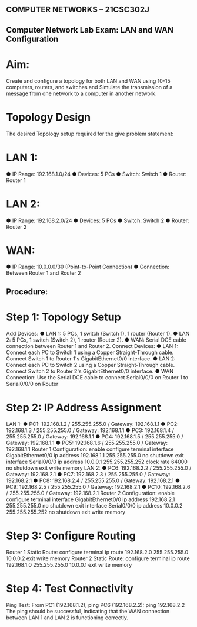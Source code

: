 ## COMPUTER NETWORKS – 21CSC302J
## Computer Network Lab Exam: LAN and WAN Configuration
# Aim:
Create and configure a topology for both LAN and WAN using 10-15 computers, routers, and switches and Simulate the transmission of a message from one network to a computer in another network.
# Topology Design
The desired Topology setup required for the give problem statement:
# LAN 1:
●	IP Range: 192.168.1.0/24
●	Devices: 5 PCs
●	Switch: Switch 1
●	Router: Router 1
# LAN 2:
●	IP Range: 192.168.2.0/24
●	Devices: 5 PCs
●	Switch: Switch 2
●	Router: Router 2
# WAN:
●	IP Range: 10.0.0.0/30 (Point-to-Point Connection)
●	Connection: Between Router 1 and Router 2
## Procedure:
# Step 1: Topology Setup
Add Devices:
●	LAN 1:
5 PCs, 1 switch (Switch 1), 1 router (Router 1).
●	LAN 2:
5 PCs, 1 switch (Switch 2), 1 router (Router 2).
●	WAN:
Serial DCE cable connection between Router 1 and Router 2.
Connect Devices:
●	LAN 1:
Connect each PC to Switch 1 using a Copper Straight-Through cable.
Connect Switch 1 to Router 1's GigabitEthernet0/0 interface.
●	LAN 2:
Connect each PC to Switch 2 using a Copper Straight-Through cable.
Connect Switch 2 to Router 2's GigabitEthernet0/0 interface.
●	WAN Connection:
Use the Serial DCE cable to connect Serial0/0/0 on Router 1 to Serial0/0/0 on Router 
# Step 2: IP Address Assignment
LAN 1:
●	PC1: 192.168.1.2 / 255.255.255.0 / Gateway: 192.168.1.1
●	PC2: 192.168.1.3 / 255.255.255.0 / Gateway: 192.168.1.1
●	PC3: 192.168.1.4 / 255.255.255.0 / Gateway: 192.168.1.1
●	PC4: 192.168.1.5 / 255.255.255.0 / Gateway: 192.168.1.1
●	PC5: 192.168.1.6 / 255.255.255.0 / Gateway: 192.168.1.1
Router 1 Configuration:
enable
configure terminal
interface GigabitEthernet0/0
ip address 192.168.1.1 255.255.255.0
no shutdown
exit
interface Serial0/0/0
ip address 10.0.0.1 255.255.255.252
clock rate 64000
no shutdown
exit
write memory
LAN 2:
●	PC6: 192.168.2.2 / 255.255.255.0 / Gateway: 192.168.2.1
●	PC7: 192.168.2.3 / 255.255.255.0 / Gateway: 192.168.2.1
●	PC8: 192.168.2.4 / 255.255.255.0 / Gateway: 192.168.2.1
●	PC9: 192.168.2.5 / 255.255.255.0 / Gateway: 192.168.2.1
●	PC10: 192.168.2.6 / 255.255.255.0 / Gateway: 192.168.2.1
Router 2 Configuration:
enable
configure terminal
interface GigabitEthernet0/0
ip address 192.168.2.1 255.255.255.0
no shutdown
exit
interface Serial0/0/0
ip address 10.0.0.2 255.255.255.252
no shutdown
exit
write memory
# Step 3: Configure Routing
Router 1 Static Route:
configure terminal
ip route 192.168.2.0 255.255.255.0 10.0.0.2
exit
write memory
Router 2 Static Route:
configure terminal
ip route 192.168.1.0 255.255.255.0 10.0.0.1
exit
write memory
# Step 4: Test Connectivity
Ping Test: From PC1 (192.168.1.2), ping PC6 (192.168.2.2):
ping 192.168.2.2
The ping should be successful, indicating that the WAN connection between LAN 1 and LAN 2 is functioning correctly.

